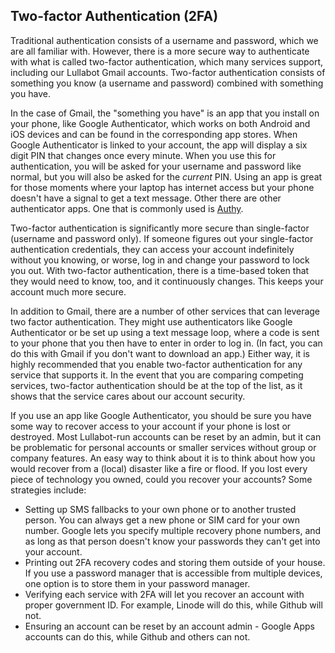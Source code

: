 ## Two-factor Authentication (2FA)

Traditional authentication consists of a username and password, which we are all familiar with. However, there is a more secure way to authenticate with what is called two-factor authentication, which many services support, including our Lullabot Gmail accounts. Two-factor authentication consists of something you know (a username and password) combined with something you have.

In the case of Gmail, the "something you have" is an app that you install on your phone, like Google Authenticator, which works on both Android and iOS devices and can be found in the corresponding app stores. When Google Authenticator is linked to your account, the app will display a six digit PIN that changes 
once every minute. When you use this for authentication, you will be asked for your username and password like normal, but you will also be asked for the _current_ PIN. Using an app is great for those moments where your laptop has internet access but your phone doesn't have a signal to get a text message. Other there are other authenticator apps. One that is commonly used is [Authy](https://www.authy.com/).

Two-factor authentication is significantly more secure than single-factor (username and password only). If someone figures out your single-factor authentication credentials, they can access your account indefinitely without you knowing, or worse, log in and change your password to lock you out. With two-factor
authentication, there is a time-based token that they would need to know, too, and it continuously changes. This keeps your account much more secure.

In addition to Gmail, there are a number of other services that can leverage two factor authentication. They might use authenticators like Google Authenticator or be set up using a text message loop, where a code is sent to your phone that you then have to enter in order to log in. (In fact, you can do this with Gmail if you don't want to download an app.) Either way, it is highly recommended that you enable two-factor authentication for any service that supports it. In the event that you are comparing competing services, two-factor authentication should be at the top of the list, as it shows that the service cares about our account security.

If you use an app like Google Authenticator, you should be sure you have some way to recover access to your account if your phone is lost or destroyed. Most Lullabot-run accounts can be reset by an admin, but it can be problematic for personal accounts or smaller services without group or company features. An easy way to think about it is to think about how you would recover from a (local) disaster like a fire or flood. If you lost every piece of technology you owned, could you recover your accounts? Some strategies include:

* Setting up SMS fallbacks to your own phone or to another trusted person. You can always get a new phone or SIM card for your own number. Google lets you specify multiple recovery phone numbers, and as long as that person doesn't know your passwords they can't get into your account.
* Printing out 2FA recovery codes and storing them outside of your house. If you use a password manager that is accessible from multiple devices, one option is to store them in your password manager.
* Verifying each service with 2FA will let you recover an account with proper government ID. For example, Linode will do this, while Github will not.
* Ensuring an account can be reset by an account admin - Google Apps accounts can do this, while Github and others can not.

